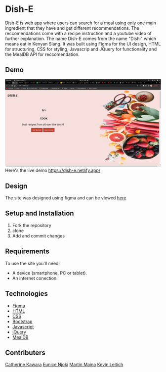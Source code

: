 # Dish-E
Dish-E is web app where users can search for a meal using only one main ingredient that they have and get different recommendations. The reccomendations come with a recipe instruction and a youtube video of further explanation. The name Dish-E comes from the name "Dishi" which means eat in Kenyan Slang.
It was built using Figma for the UI design, HTML for structuring, CSS for styling, Javascrip and JQuery for functionality and the MealDB API for reccomendation.

## Demo
![home screenshot](https://github.com/CKawara/Dish-E/blob/master/assets/Screenshot%20from%202022-03-24%2019-05-52.png)
Here's the live demo https://dish-e.netlify.app/


## Design
The site was designed using figma and can be viewed [here](https://www.figma.com/file/zIG5fdu028H86nJbUBDyJ0/Dish-E?node-id=0%3A1)


## Setup and Installation
1. Fork the repository
2. clone 
3. Add and commit changes


## Requirements
To use the site you'll need;
- A device (smartphone, PC or tablet).
- An internet conection.


## Technologies
- [Figma](https://www.figma.com/)
- [HTML](https://www.w3schools.com/html/)
- [CSS](https://www.w3schools.com/css/) 
- [Bootstrap](https://getbootstrap.com/) 
- [Javascript](https://www.w3schools.com/js/)
- [jQuery](https://jquery.com/)
- [MealDB](https://www.themealdb.com/api.php)


## Contributers
[Catherine Kawara](https://github.com/CKawara/)
[Eunice Njoki](https://github.com/Njokinuthia)
[Martin Maina](https://github.com/Martin023)
[Kevin Leitich](https://github.com/kLeitich)

